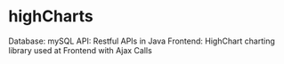 # highCharts
Database: mySQL 
API: Restful APIs in Java 
Frontend: HighChart charting library used at Frontend with Ajax Calls
